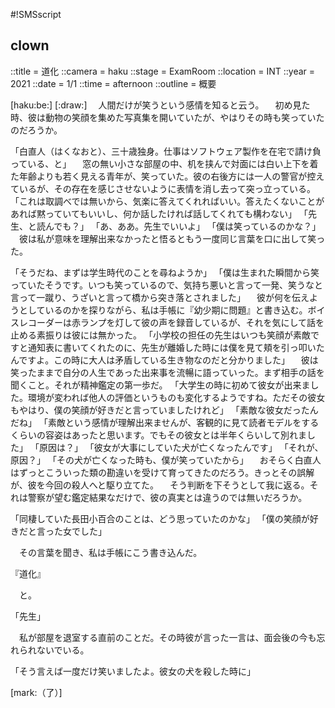 #!SMSscript

## clown

::title = 道化
::camera = haku
::stage = ExamRoom
::location = INT
::year = 2021
::date = 1/1
::time = afternoon
::outline = 概要

[haku:be:]
[:draw:]
　人間だけが笑うという感情を知ると云う。
　初め見た時、彼は動物の笑顔を集めた写真集を開いていたが、やはりその時も笑っていたのだろうか。

「白直人（はくなおと）、三十歳独身。仕事はソフトウェア製作を在宅で請け負っている、と」
　窓の無い小さな部屋の中、机を挟んで対面には白い上下を着た年齢よりも若く見える青年が、笑っていた。彼の右後方には一人の警官が控えているが、その存在を感じさせないように表情を消し去って突っ立っている。
「これは取調べでは無いから、気楽に答えてくれればいい。答えたくないことがあれば黙っていてもいいし、何か話したければ話してくれても構わない」
「先生、と読んでも？」
「あ、ああ。先生でいいよ」
「僕は笑っているのかな？」
　彼は私が意味を理解出来なかったと悟るともう一度同じ言葉を口に出して笑った。

「そうだね、まずは学生時代のことを尋ねようか」
「僕は生まれた瞬間から笑っていたそうです。いつも笑っているので、気持ち悪いと言って一発、笑うなと言って一蹴り、うざいと言って橋から突き落とされました」
　彼が何を伝えようとしているのかを探りながら、私は手帳に『幼少期に問題』と書き込む。ボイスレコーダーは赤ランプを灯して彼の声を録音しているが、それを気にして話を止める素振りは彼には無かった。
「小学校の担任の先生はいつも笑顔が素敵ですと通知表に書いてくれたのに、先生が離婚した時には僕を見て頬を引っ叩いたんですよ。この時に大人は矛盾している生き物なのだと分かりました」
　彼は笑ったままで自分の人生であった出来事を流暢に語っていった。まず相手の話を聞くこと。それが精神鑑定の第一歩だ。
「大学生の時に初めて彼女が出来ました。環境が変われば他人の評価というものも変化するようですね。ただその彼女もやはり、僕の笑顔が好きだと言っていましたけれど」
「素敵な彼女だったんだね」
「素敵という感情が理解出来ませんが、客観的に見て読者モデルをするくらいの容姿はあったと思います。でもその彼女とは半年くらいして別れました」
「原因は？」
「彼女が大事にしていた犬が亡くなったんです」
「それが、原因？」
「その犬が亡くなった時も、僕が笑っていたから」
　おそらく白直人はずっとこういった類の勘違いを受けて育ってきたのだろう。きっとその誤解が、彼を今回の殺人へと駆り立てた。
　そう判断を下そうとして我に返る。それは警察が望む鑑定結果なだけで、彼の真実とは違うのでは無いだろうか。

「同棲していた長田小百合のことは、どう思っていたのかな」
「僕の笑顔が好きだと言った女でした」

　その言葉を聞き、私は手帳にこう書き込んだ。


『道化』


　と。

「先生」

　私が部屋を退室する直前のことだ。その時彼が言った一言は、面会後の今も忘れられないでいる。

「そう言えば一度だけ笑いましたよ。彼女の犬を殺した時に」

[mark:（了）]
